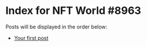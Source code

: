# Index for NFT World #8963
Posts will be displayed in the order below:

- [Your first post](./001-first.md)

